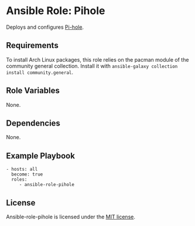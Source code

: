 # Ansible Role: Pihole

Deploys and configures [Pi-hole](https://pi-hole.net/).

## Requirements

To install Arch Linux packages, this role relies on the pacman module of the community general collection. Install it with `ansible-galaxy collection install community.general`.

## Role Variables

None.

## Dependencies

None.

## Example Playbook

    - hosts: all
      become: true
      roles:
         - ansible-role-pihole

## License

Ansible-role-pihole is licensed under the [MIT license](LICENSE).
